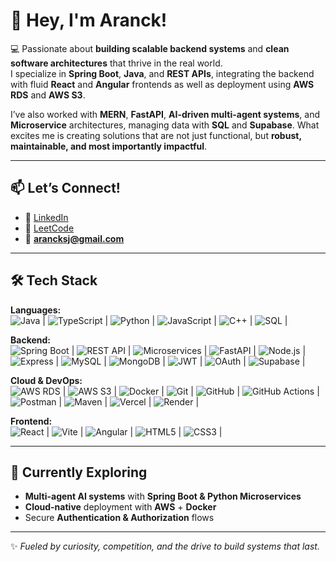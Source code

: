 # 👋 Hey, I'm Aranck!  

💻 Passionate about **building scalable backend systems** and **clean software architectures** that thrive in the real world.  
I specialize in **Spring Boot**, **Java**, and **REST APIs**, integrating the backend with fluid **React** and **Angular** frontends
as well as deployment using **AWS RDS** and **AWS S3**.  

I’ve also worked with **MERN**, **FastAPI**, **AI-driven multi-agent systems**, and **Microservice** architectures, managing data with 
**SQL** and **Supabase**.
What excites me is creating solutions that are not just functional, but **robust, maintainable, and most importantly impactful**.  

---
## 📫 Let’s Connect!  
- 🔗 [LinkedIn](https://www.linkedin.com/in/aranckjomraj)  
- 🧩 [LeetCode](https://leetcode.com/u/arancksj_lc2005/)  
- 📧 **arancksj@gmail.com**  
---
## 🛠️ Tech Stack  

**Languages:**  
![Java](https://img.shields.io/badge/Java-%23ED8B00.svg?style=for-the-badge&logo=openjdk&logoColor=white) | 
![TypeScript](https://img.shields.io/badge/TypeScript-%233178C6.svg?style=for-the-badge&logo=typescript&logoColor=white) | 
![Python](https://img.shields.io/badge/Python-%233776AB.svg?style=for-the-badge&logo=python&logoColor=white) |
![JavaScript](https://img.shields.io/badge/JavaScript-ES6%2B-F7DF1E?style=for-the-badge&logo=javascript&logoColor=black) | 
![C++](https://img.shields.io/badge/C++-%2300599C.svg?style=for-the-badge&logo=cplusplus&logoColor=white) | 
![SQL](https://img.shields.io/badge/SQL-%2300758F.svg?style=for-the-badge&logo=postgresql&logoColor=white) | 


**Backend:**  
![Spring Boot](https://img.shields.io/badge/Spring%20Boot-%236DB33F.svg?style=for-the-badge&logo=springboot&logoColor=white) | 
![REST API](https://img.shields.io/badge/REST%20APIs-%23007396.svg?style=for-the-badge&logo=postman&logoColor=white) |
![Microservices](https://img.shields.io/badge/Microservices-%23FF6C37.svg?style=for-the-badge&logo=microgenetics&logoColor=white) |
![FastAPI](https://img.shields.io/badge/FastAPI-%23009688.svg?style=for-the-badge&logo=fastapi&logoColor=white) | 
![Node.js](https://img.shields.io/badge/Node.js-%23339933.svg?style=for-the-badge&logo=node.js&logoColor=white) | 
![Express](https://img.shields.io/badge/Express-%23000000.svg?style=for-the-badge&logo=express&logoColor=white) | 
![MySQL](https://img.shields.io/badge/MySQL-%234479A1.svg?style=for-the-badge&logo=mysql&logoColor=white) | 
![MongoDB](https://img.shields.io/badge/MongoDB-%2347A248.svg?style=for-the-badge&logo=mongodb&logoColor=white) |
![JWT](https://img.shields.io/badge/JWT-black?style=for-the-badge&logo=JSON%20web%20tokens) | 
![OAuth](https://img.shields.io/badge/OAuth-3D8DB0?style=for-the-badge&logo=auth0&logoColor=white) | 
![Supabase](https://img.shields.io/badge/Supabase-3ECF8E?style=for-the-badge&logo=supabase&logoColor=white) |  

**Cloud & DevOps:**  
![AWS RDS](https://img.shields.io/badge/AWS%20RDS-527FFF?style=for-the-badge&logo=amazonrds&logoColor=white) |
![AWS S3](https://img.shields.io/badge/AWS%20S3-569A31?style=for-the-badge&logo=amazons3&logoColor=white) |
![Docker](https://img.shields.io/badge/Docker-%232496ED.svg?style=for-the-badge&logo=docker&logoColor=white) | 
![Git](https://img.shields.io/badge/Git-%23F05033.svg?style=for-the-badge&logo=git&logoColor=white) | 
![GitHub](https://img.shields.io/badge/GitHub-%23181717.svg?style=for-the-badge&logo=github&logoColor=white) | 
![GitHub Actions](https://img.shields.io/badge/GitHub%20Actions-%232088FF.svg?style=for-the-badge&logo=githubactions&logoColor=white) | 
![Postman](https://img.shields.io/badge/Postman-%23FF6C37.svg?style=for-the-badge&logo=postman&logoColor=white) | 
![Maven](https://img.shields.io/badge/Maven-C71A36?style=for-the-badge&logo=apachemaven&logoColor=white) | 
![Vercel](https://img.shields.io/badge/Vercel-%23000000.svg?style=for-the-badge&logo=vercel&logoColor=white) | 
![Render](https://img.shields.io/badge/Render-46E3B7?style=for-the-badge&logo=render&logoColor=black) |

**Frontend:**  
![React](https://img.shields.io/badge/React-%2361DAFB.svg?style=for-the-badge&logo=react&logoColor=black) | 
![Vite](https://img.shields.io/badge/Vite-%23646CFF.svg?style=for-the-badge&logo=vite&logoColor=white) | 
![Angular](https://img.shields.io/badge/Angular-%23DD0031.svg?style=for-the-badge&logo=angular&logoColor=white) | 
![HTML5](https://img.shields.io/badge/HTML5-%23E34F26.svg?style=for-the-badge&logo=html5&logoColor=white) | 
![CSS3](https://img.shields.io/badge/CSS3-%231572B6.svg?style=for-the-badge&logo=css3&logoColor=white) |

---
## 🚀 Currently Exploring  
- **Multi-agent AI systems** with **Spring Boot & Python Microservices**
- **Cloud-native** deployment with **AWS** + **Docker**  
- Secure **Authentication & Authorization** flows  
---
✨ *Fueled by curiosity, competition, and the drive to build systems that last.*  
